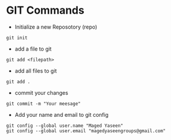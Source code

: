 # GIT Commands

- Initialize a new Reposotory (repo)
```git
git init
```

- add a file to git
```git
git add <filepath>
```

- add all files to git
```git
git add .
```

- commit your changes
```git
git commit -m "Your meesage"
```

- Add your name and email to git config
```git
git config --global user.name "Maged Yaseen"
git config --global user.email "magedyaseengroups@gmail.com"
```
